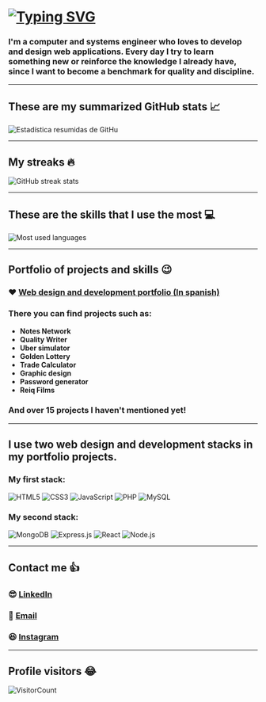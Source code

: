 # [![Typing SVG](https://readme-typing-svg.herokuapp.com?color=369CF7&size=28&lines=Hi%2C+I'm+Hernan)](https://git.io/typing-svg)

### I'm a computer and systems engineer who loves to develop and design web applications. Every day I try to learn something new or reinforce the knowledge I already have, since I want to become a benchmark for quality and discipline.
___

## These are my summarized GitHub stats :chart_with_upwards_trend:
![Estadística resumidas de GitHu](https://github-readme-stats.vercel.app/api?username=hernanreiq&show_icons=true&theme=tokyonight&line_height=27&count_private=true)

___

## My streaks :fire:
![GitHub streak stats](https://github-readme-streak-stats.herokuapp.com/?user=hernanreiq&theme=tokyonight&count_private=true)  

___

## These are the skills that I use the most :computer:
![Most used languages](https://github-readme-stats.vercel.app/api/top-langs/?username=hernanreiq&layout=compact&show_icons=true&langs_count=10,html&theme=tokyonight&count_private=true)

___

## Portfolio of projects and skills :wink:

### :heart: [Web design and development portfolio (In spanish)](https://bit.ly/hernanreiq)

### There you can find projects such as:
* **Notes Network**
* **Quality Writer**
* **Uber simulator**
* **Golden Lottery**
* **Trade Calculator**
* **Graphic design**
* **Password generator**
* **Reiq Films**
### **And over 15 projects I haven't mentioned yet!**
___
## I use two web design and development stacks in my portfolio projects.
### **My first stack:**
![HTML5](https://img.shields.io/badge/HTML5-E34F26?style=for-the-badge&logo=html5&logoColor=white)
![CSS3](https://img.shields.io/badge/CSS3-1572B6?style=for-the-badge&logo=css3&logoColor=white)
![JavaScript](https://img.shields.io/badge/JavaScript-323330?style=for-the-badge&logo=javascript&logoColor=F7DF1E)
![PHP](https://img.shields.io/badge/PHP-777BB4?style=for-the-badge&logo=php&logoColor=white)
![MySQL](https://img.shields.io/badge/MySQL-00000F?style=for-the-badge&logo=mysql&logoColor=white)
### **My second stack:**
![MongoDB](https://img.shields.io/badge/MongoDB-4EA94B?style=for-the-badge&logo=mongodb&logoColor=white)
![Express.js](https://img.shields.io/badge/Express.js-000000?style=for-the-badge&logo=express&logoColor=white)
![React](https://img.shields.io/badge/React-20232A?style=for-the-badge&logo=react&logoColor=61DAFB)
![Node.js](https://img.shields.io/badge/Node.js-339933?style=for-the-badge&logo=nodedotjs&logoColor=white)
___

## Contact me :+1:
### :sunglasses: [LinkedIn](https://www.linkedin.com/in/hernan-demorizi-ure%C3%B1a-4430031b1/) 
### :email: [Email](mailto:hernandemure1202@gmail.com) 
### :laughing: [Instagram](https://www.instagram.com/hernan.reiq/) 
___

## Profile visitors :joy:
![VisitorCount](https://profile-counter.glitch.me/hernanreiq/count.svg)